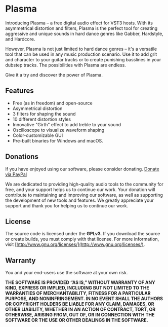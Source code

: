 # Plasma
Introducing Plasma – a free digital audio effect for VST3 hosts. With its asymmetrical distortion and filters, Plasma is the perfect tool for creating aggressive and unique sounds in hard dance genres like Gabber, Hardstyle, and Hardcore.

However, Plasma is not just limited to hard dance genres – it's a versatile tool that can be used in any music production scenario. Use it to add grit and character to your guitar tracks or to create punishing basslines in your dubstep tracks. The possibilities with Plasma are endless.

Give it a try and discover the power of Plasma.

## Features
- Free (as in freedom) and open-source
- Asymmetrical distortion
- 3 filters for shaping the sound
- 10 different distortion styles
- Innovative "Girth" effect to add treble to your sound
- Oscilloscope to visualize waveform shaping
- Color-customizable GUI
- Pre-built binaries for Windows and macOS.

## Donations
If you have enjoyed using our software, please consider donating.
[Donate via PayPal](https://www.paypal.com/donate/?hosted_button_id=8SJXCUYV5ZHKG/)

We are dedicated to providing high-quality audio tools to the community for free, and your support helps us to continue our work. Your donation will contribute to maintaining and improving our software, as well as supporting the development of new tools and features. We greatly appreciate your support and thank you for helping us to continue our work.

## License
The source code is licensed under the **GPLv3**. If you download the source or create builds, you must comply with that license. For more information, visit [http://www.gnu.org/licenses/](http://www.gnu.org/licenses/).

## Warranty
You and your end-users use the software at your own risk.

**THE SOFTWARE IS PROVIDED “AS IS,” WITHOUT WARRANTY OF ANY KIND, EXPRESS OR IMPLIED, INCLUDING BUT NOT LIMITED TO THE WARRANTIES OF MERCHANTABILITY, FITNESS FOR A PARTICULAR PURPOSE, AND NONINFRINGEMENT. IN NO EVENT SHALL THE AUTHORS OR COPYRIGHT HOLDERS BE LIABLE FOR ANY CLAIM, DAMAGES, OR OTHER LIABILITY, WHETHER IN AN ACTION OF CONTRACT, TORT, OR OTHERWISE, ARISING FROM, OUT OF, OR IN CONNECTION WITH THE SOFTWARE OR THE USE OR OTHER DEALINGS IN THE SOFTWARE.**

